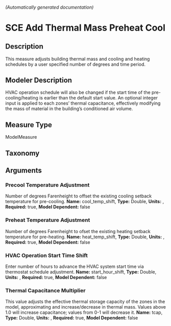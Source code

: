 

###### (Automatically generated documentation)

# SCE Add Thermal Mass Preheat Cool

## Description
This measure adjusts building thermal mass and cooling and heating schedules by a user specified number of degrees and time period.

## Modeler Description
HVAC operation schedule will also be changed if the start time of the pre-cooling/heating is earlier than the default start value. An optional integer input is applied to each zones’ thermal capacitance, effectively modifying the mass of material in the building’s conditioned air volume. 

## Measure Type
ModelMeasure

## Taxonomy


## Arguments


### Precool Temperature Adjustment
Number of degrees Farenheight to offset the existing cooling setback temperature for pre-cooling.
**Name:** cool_temp_shift,
**Type:** Double,
**Units:** ,
**Required:** true,
**Model Dependent:** false


### Preheat Temperature Adjustment
Number of degrees Farenheight to ofset the existing heating setback temperature for pre-heating.
**Name:** heat_temp_shift,
**Type:** Double,
**Units:** ,
**Required:** true,
**Model Dependent:** false


### HVAC Operation Start Time Shift
Enter number of hours to advance the HVAC system start time via thermostat schedule adjustment.
**Name:** start_hour_shift,
**Type:** Double,
**Units:** ,
**Required:** true,
**Model Dependent:** false


### Thermal Capacitance Multiplier
This value adjusts the effective thermal storage capacity of the zones in the model, approximating and increase/decrease in thermal mass. Values above 1.0 will increase capacitance; values from 0-1 will decrease it.
**Name:** tcap,
**Type:** Double,
**Units:** ,
**Required:** true,
**Model Dependent:** false






